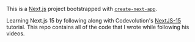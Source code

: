 This is a [Next.js](https://nextjs.org) project bootstrapped with [`create-next-app`](https://nextjs.org/docs/app/api-reference/cli/create-next-app).

Learning Next.js 15 by following along with Codevolution's [NextJS-15](https://www.youtube.com/playlist?list=PLC3y8-rFHvwhIEc4I4YsRz5C7GOBnxSJY) tutorial. This repo contains all of the code that I wrote while following his videos.

